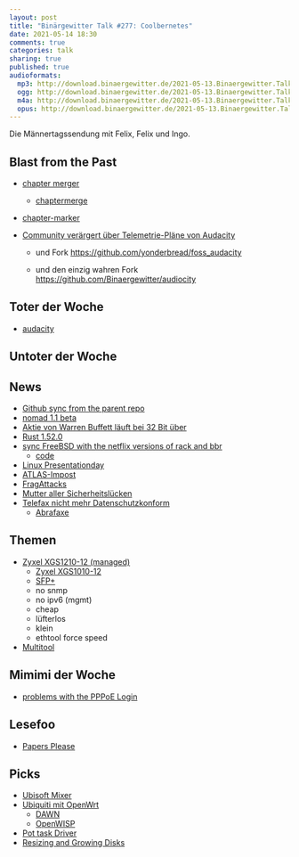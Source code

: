 ```yaml
---
layout: post
title: "Binärgewitter Talk #277: Coolbernetes"
date: 2021-05-14 18:30
comments: true
categories: talk
sharing: true
published: true
audioformats:
  mp3: http://download.binaergewitter.de/2021-05-13.Binaergewitter.Talk.277.mp3
  ogg: http://download.binaergewitter.de/2021-05-13.Binaergewitter.Talk.277.ogg
  m4a: http://download.binaergewitter.de/2021-05-13.Binaergewitter.Talk.277.m4a
  opus: http://download.binaergewitter.de/2021-05-13.Binaergewitter.Talk.277.opus
---
```

Die Männertagssendung mit Felix, Felix und Ingo.

## Blast from the Past
- [chapter merger]( http://blog.binaergewitter.de/2021/04/17/binaergewitter-talk-number-275-c-fuer-cobol/#isso-1922 )
  * [chaptermerge]( https://gitlab.com/Kaligule/chaptermerge )
- [chapter-marker]( https://github.com/makefu/chapter-marker )
- [Community verärgert über Telemetrie-Pläne von Audacity]( https://www.golem.de/news/open-source-community-veraergert-ueber-telemetrie-plaene-von-audacity-2105-156354.html )

    + und Fork https://github.com/yonderbread/foss_audacity

    + und den einzig wahren Fork https://github.com/Binaergewitter/audiocity



## Toter der Woche
- [audacity]( )

## Untoter der Woche

## News

- [Github sync from the parent repo]( https://twitter.com/github/status/1390382527588798477 )
- [nomad 1.1 beta]( https://www.hashicorp.com/blog/announcing-hashicorp-nomad-1-1-beta )
- [Aktie von Warren Buffett läuft bei 32 Bit über]( https://www.golem.de/news/softwarefehler-aktie-von-warren-buffett-laeuft-bei-32-bit-ueber-2105-156342.html )
- [Rust 1.52.0]( https://blog.rust-lang.org/2021/05/06/Rust-1.52.0.html )
- [sync FreeBSD with the netflix versions of rack and bbr]( https://twitter.com/ocochardlabbe/status/1390345146189950976 )
  * [code]( https://cgit.freebsd.org/src/commit/?id=5d8fd932e418f03e98b3469c4088a36f0ef34ffe )
- [Linux Presentationday]( https://linuxnews.de/2021/05/linux-presentation-day-2021-1/ )
- [ATLAS-Impost]( https://www.zoll.de/DE/Fachthemen/Zoelle/ATLAS/ATLAS-IMPOST/atlas-impost_node.html )
- [FragAttacks]( https://www.fragattacks.com/ )
- [Mutter aller Sicherheitslücken]( https://www.heise.de/news/l-f-44-Jahre-unentdeckt-Mutter-aller-Sicherheitsluecken-entdeckt-6043359.html )
- [Telefax nicht mehr Datenschutzkonform]( https://www.datenschutz.bremen.de/datenschutztipps/orientierungshilfen_und_handlungshilfen/telefax_ist_nicht_datenschutz_konform-16111 )
  * [Abrafaxe]( https://de.wikipedia.org/wiki/Abrafaxe )

## Themen
- [Zyxel XGS1210-12 (managed)]( https://www.zyxel.com/de/de/products_services/12-Port-Web-Managed-Multi-Gigabit-Switch-with-2-Port-2-5G-and-2-Port-10G-SFP--XGS1210-12/ )
  * [Zyxel XGS1010-12]( https://www.zyxel.com/de/de/products_services/12-Port-Unmanaged-Multi-Gigabit-Switch-with-2-Port-2-5G-and-2-Port-10G-SFP--XGS1010-12/ )
  * [SFP+]( https://www.fs.com/de/products/66613.html )
  * no snmp
  * no ipv6 (mgmt)
  * cheap
  * lüfterlos
  * klein
  * ethtool force speed
- [Multitool]( https://www.voelkner.de/products/3423872/Fein-MULTIMASTER-AMM-500-Plus-top-7-129-33-61-00-0-Akku-Multifunktionswerkzeug-35teilig-18V-3Ah.html )



## Mimimi der Woche
- [problems with the PPPoE Login]( https://as13030.net/status/?ticket=NE-372 )

## Lesefoo
- [Papers Please]( https://twitter.com/Foone/status/1390134205300961281 )

## Picks
- [Ubisoft Mixer]( https://github.com/ubisoft/mixer )
- [Ubiquiti mit OpenWrt]( https://openwrt.org/toh/ubiquiti/start )
  * [DAWN]( https://github.com/berlin-open-wireless-lab/DAWN )
  * [OpenWISP]( https://openwisp.org/whatis.html )
- [Pot task Driver]( https://github.com/trivago/nomad-pot-driver )
- [Resizing and Growing Disks]( https://docs.freebsd.org/en_US.ISO8859-1/books/handbook/disks-growing.html )
